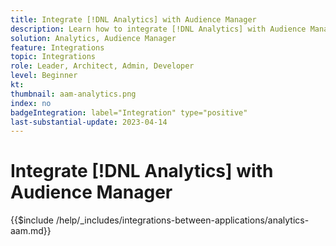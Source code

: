 ```yaml
---
title: Integrate [!DNL Analytics] with Audience Manager
description: Learn how to integrate [!DNL Analytics] with Audience Manager. 
solution: Analytics, Audience Manager
feature: Integrations
topic: Integrations
role: Leader, Architect, Admin, Developer
level: Beginner
kt:
thumbnail: aam-analytics.png
index: no
badgeIntegration: label="Integration" type="positive"
last-substantial-update: 2023-04-14
---
```


# Integrate [!DNL Analytics] with Audience Manager

{{$include /help/_includes/integrations-between-applications/analytics-aam.md}}
